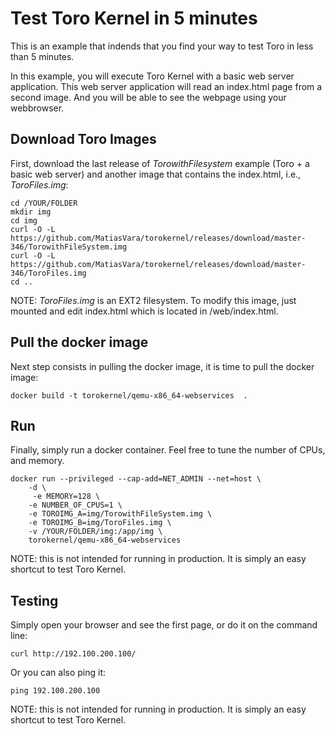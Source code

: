 Test Toro Kernel in 5 minutes
=============================

This is an example that indends that you find your way to test Toro in less than 5 minutes.

In this example, you will execute Toro Kernel with a basic web server application. This web server application will read an index.html page from a second image. And you will be able to see the webpage using your webbrowser.

Download Toro Images
--------------------

First, download the last release of *TorowithFilesystem* example (Toro + a basic web server) and another image that contains the index.html, i.e., *ToroFiles.img*:

```
cd /YOUR/FOLDER
mkdir img
cd img
curl -O -L https://github.com/MatiasVara/torokernel/releases/download/master-346/TorowithFileSystem.img
curl -O -L https://github.com/MatiasVara/torokernel/releases/download/master-346/ToroFiles.img
cd ..
```

NOTE: *ToroFiles.img* is an EXT2 filesystem. To modify this image, just mounted and edit index.html which is located in /web/index.html.

Pull the docker image
---------------------

Next step consists in pulling the docker image, it is time to pull the docker image:

```docker build -t torokernel/qemu-x86_64-webservices  .```

Run
---

Finally, simply run a docker container. Feel free to tune the number of CPUs, and memory.

```
docker run --privileged --cap-add=NET_ADMIN --net=host \
	-d \
	 -e MEMORY=128 \
	-e NUMBER_OF_CPUS=1 \
	-e TOROIMG_A=img/TorowithFileSystem.img \
	-e TOROIMG_B=img/ToroFiles.img \
	-v /YOUR/FOLDER/img:/app/img \
	torokernel/qemu-x86_64-webservices
```

NOTE: this is not intended for running in production. It is simply an easy shortcut to test Toro Kernel.

Testing
-------

Simply open your browser and see the first page, or do it on the command line:

```
curl http://192.100.200.100/
```

Or you can also ping it:

```
ping 192.100.200.100
```

NOTE: this is not intended for running in production. It is simply an easy shortcut to test Toro Kernel.
